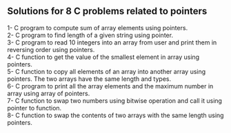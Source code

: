 ## Solutions for 8 C problems related to pointers

1- C program to compute sum  of array elements using pointers.<br />
2- C program to find length of a given string using pointer.<br />
3- C program to read 10 integers into an array from user and print them in reversing order using pointers.<br />
4- C function to get the value of the smallest element in array using pointers.<br />
5- C function to copy all elements of an array into another array using pointers. The two arrays have the same length and types.<br />
6- C program to print all the array elements and the maximum number in array using array of pointers.<br />
7- C function to swap two numbers using bitwise operation and call it using pointer to function.<br />
8- C function to swap the contents of two arrays with the same length using pointers.<br />
